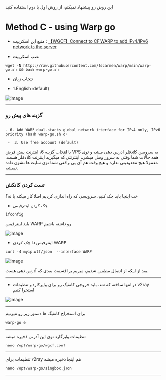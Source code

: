 این روش رو پیشنهاد نمیکنم، از روش اول یا دوم استفاده کنید

# Method C - using Warp go


 
  - منبع این اسکریپت : [【WGCF】Connect to CF WARP to add IPv4/IPv6 network to the server](https://github.com/fscarmen/warp)


 - نصب اسکریپت


```
wget -N https://raw.githubusercontent.com/fscarmen/warp/main/warp-go.sh && bash warp-go.sh
```

  - انتخاب زبان


  - 1.English (default) 
  
  
  ![image](https://user-images.githubusercontent.com/120102306/230757233-d2b32140-0dfc-40d8-bd80-f8be0df0c82a.png)


***


### گزینه های پیش رو



```

- 6. Add WARP dual-stacks global network interface for IPv4 only, IPv6 priority (bash warp-go.sh d)
  
 -  3. Use free account (default)
```

با انتخاب گزینه 6، اینترنت پیش فرض VPS به سرویس کلادفلر ادرس دهی میشه و توی همه حالات شما وقتی به سرور وصل میشی، اینترنتی که میگیرید اینترنت کلادفلر هست. 
معمولا هیچ محدودیتی نداره و هیج وقت هم آی پی واقعی شما توی سایت ها نشون داده نمیشه.
***

### تست کردن کانکش 


خب اینجا باید چک کنیم، سرویسی که راه اندازی کردیم اصلا کار میکنه یا نه؟

 - چک کردن اینترفیس

```
ifconfig
```

باید اینترفیس WARP رو داشته باشیم

![image](https://user-images.githubusercontent.com/120102306/230777981-de389030-3c10-4d1c-be58-9fbfbeb6559d.png)


- چک کردن ip اینترفیس WARP

```
curl -4 myip.wtf/json  --interface WARP
```

![image](https://user-images.githubusercontent.com/120102306/230778089-23f4e2c3-f81b-4abf-b44c-fd5b531e79b8.png)

بعد از اینکه از اتصال مطمین شدیم، میریم برا قسمت بعدی که آدرس دهی هست.

***





- در انتها ساخته که شد، باید خروجی کانفیگ رو برای وایرکارد و تنظیمات v2ray استخرا کنیم


![image](https://user-images.githubusercontent.com/120102306/230757342-e7e89605-be0a-4ba2-ab67-8e4dd80e4032.png)


***

برای استخراج کانفیگ ها
دستور زیر رو میزنیم
  
```
warp-go e
```

***

تنظیمات وایرگارد توی این آدرس ذخیره میشه


```
nano /opt/warp-go/wgcf.conf
```

***

تنظیمات برای v2ray هم اینجا ذخیره میشه

```
nano /opt/warp-go/singbox.json
```


***

